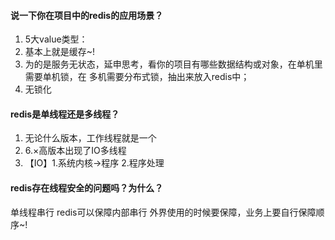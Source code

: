#### 说一下你在项目中的redis的应用场景？

1. 5大value类型：
2. 基本上就是缓存~!
3. 为的是服务无状态，延申思考，看你的项目有哪些数据结构或对象，在单机里需要单机锁，在
   多机需要分布式锁，抽出来放入redis中；
4. 无锁化

#### redis是单线程还是多线程？

1. 无论什么版本，工作线程就是一个
2. 6.×高版本出现了IO多线程
3. 【IO】1.系统内核->程序 2.程序处理

#### redis存在线程安全的问题吗？为什么？

单线程串行
redis可以保障内部串行
外界使用的时候要保障，业务上要自行保障顺序~!